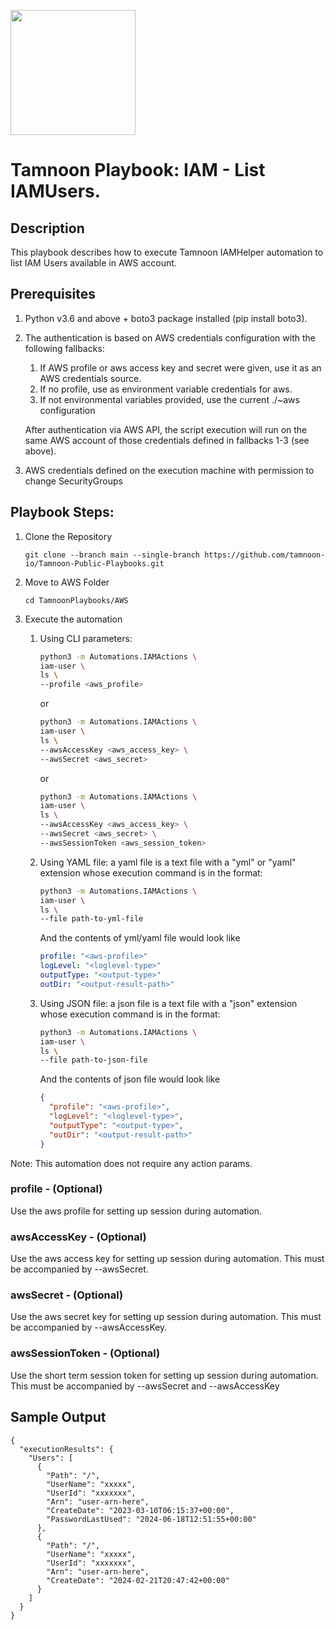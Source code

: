 
[comment]: <> (This is a readonly file, do not edit directly, to change update the iam_user_ls_readme_data.json)
<img src='../../../../TamnoonPlaybooks/images/icons/Tamnoon.png' width = '200' />

# Tamnoon Playbook: IAM - List  IAMUsers.
## Description

This playbook describes how to execute Tamnoon IAMHelper automation to list IAM Users available in AWS account.  
## Prerequisites
1. Python v3.6 and above + boto3 package installed (pip install boto3).  
2. The authentication is based on AWS credentials configuration with the following fallbacks:  
    1. If AWS profile or aws access key and secret were given, use it as an AWS credentials source.  
    2. If no profile, use as environment variable credentials for aws.  
    3. If not environmental variables provided, use the current ./~aws configuration  

    After authentication via AWS API, the script execution will run on the same AWS account of those credentials defined in fallbacks 1-3 (see above).


3. AWS credentials defined on the execution machine with permission to change SecurityGroups
## Playbook Steps: 


1. Clone the Repository
	``````
	git clone --branch main --single-branch https://github.com/tamnoon-io/Tamnoon-Public-Playbooks.git
	``````

2. Move to AWS Folder
	``````
	cd TamnoonPlaybooks/AWS
	``````

3. Execute the automation

	1. Using CLI parameters:
		``````sh
		python3 -m Automations.IAMActions \
		iam-user \
		ls \
		--profile <aws_profile>
		``````
		or  
		``````sh
		python3 -m Automations.IAMActions \
		iam-user \
		ls \
		--awsAccessKey <aws_access_key> \
		--awsSecret <aws_secret>
		``````
		or  
		``````sh
		python3 -m Automations.IAMActions \
		iam-user \
		ls \
		--awsAccessKey <aws_access_key> \
		--awsSecret <aws_secret> \
		--awsSessionToken <aws_session_token>
		``````

	2. Using YAML file: a yaml file is a text file with a "yml" or "yaml" extension whose execution command is in the format:
		``````sh
		python3 -m Automations.IAMActions \
		iam-user \
		ls \
		--file path-to-yml-file
		``````
		And the contents of yml/yaml file would look like  
		``````yaml
		profile: "<aws-profile>"
		logLevel: "<loglevel-type>"
		outputType: "<output-type>"
		outDir: "<output-result-path>"
		``````

	2. Using JSON file: a json file is a text file with a "json" extension whose execution command is in the format:
		``````sh
		python3 -m Automations.IAMActions \
		iam-user \
		ls \
		--file path-to-json-file
		``````
		And the contents of json file would look like  
		``````json
		{
		  "profile": "<aws-profile>",
		  "logLevel": "<loglevel-type>",
		  "outputType": "<output-type>",
		  "outDir": "<output-result-path>"
		}
		``````
Note: This automation does not require any action params.  
### profile - (Optional)
Use the aws profile for setting up session during automation.
### awsAccessKey - (Optional)
Use the aws access key for setting up session during automation. This must be accompanied by --awsSecret.
### awsSecret - (Optional)
Use the aws secret key for setting up session during automation. This must be accompanied by --awsAccessKey.
### awsSessionToken - (Optional)
Use the short term session token for setting up session during automation. This must be accompanied by --awsSecret and --awsAccessKey
## Sample Output

``````
{
  "executionResults": {
    "Users": [
      {
        "Path": "/",
        "UserName": "xxxxx",
        "UserId": "xxxxxxx",
        "Arn": "user-arn-here",
        "CreateDate": "2023-03-10T06:15:37+00:00",
        "PasswordLastUsed": "2024-06-18T12:51:55+00:00"
      },
      {
        "Path": "/",
        "UserName": "xxxxx",
        "UserId": "xxxxxxx",
        "Arn": "user-arn-here",
        "CreateDate": "2024-02-21T20:47:42+00:00"
      }
    ]
  }
}
``````
